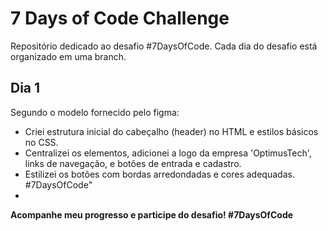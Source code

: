 
# 7 Days of Code Challenge

Repositório dedicado ao desafio #7DaysOfCode. Cada dia do desafio está organizado em uma branch.

## Dia 1
Segundo o modelo fornecido pelo figma:
-  Criei estrutura inicial do cabeçalho (header) no HTML e estilos básicos no CSS.
- Centralizei os elementos, adicionei a logo da empresa 'OptimusTech', links de navegação, e botões de entrada e cadastro.
- Estilizei os botões com bordas arredondadas e cores adequadas. #7DaysOfCode"
- 
**Acompanhe meu progresso e participe do desafio! #7DaysOfCode**
